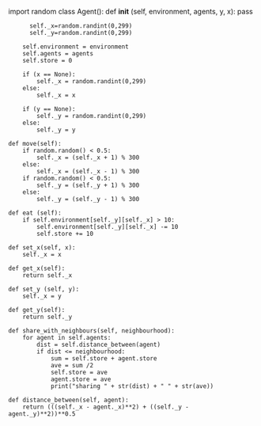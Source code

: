 import random
class Agent():
    def __init__ (self, environment, agents, y, x):
        pass

          self._x=random.randint(0,299)
          self._y=random.randint(0,299)

        self.environment = environment
        self.agents = agents
        self.store = 0
        
        if (x == None):
            self._x = random.randint(0,299)
        else:
            self._x = x
            
        if (y == None):
            self._y = random.randint(0,299)
        else:
            self._y = y

    def move(self):
        if random.random() < 0.5:
            self._x = (self._x + 1) % 300
        else:
            self._x = (self._x - 1) % 300
        if random.random() < 0.5:
            self._y = (self._y + 1) % 300
        else:
            self._y = (self._y - 1) % 300

    def eat (self):
        if self.environment[self._y][self._x] > 10:
            self.environment[self._y][self._x] -= 10
            self.store += 10
    
    def set_x(self, x):
        self._x = x
        
    def get_x(self):
        return self._x
    
    def set_y (self, y):
        self._x = y
    
    def get_y(self):
        return self._y
    
    def share_with_neighbours(self, neighbourhood):
        for agent in self.agents:
            dist = self.distance_between(agent)
            if dist <= neighbourhood:
                sum = self.store + agent.store
                ave = sum /2
                self.store = ave
                agent.store = ave
                print("sharing " + str(dist) + " " + str(ave))
    
    def distance_between(self, agent):
        return (((self._x - agent._x)**2) + ((self._y - agent._y)**2))**0.5
